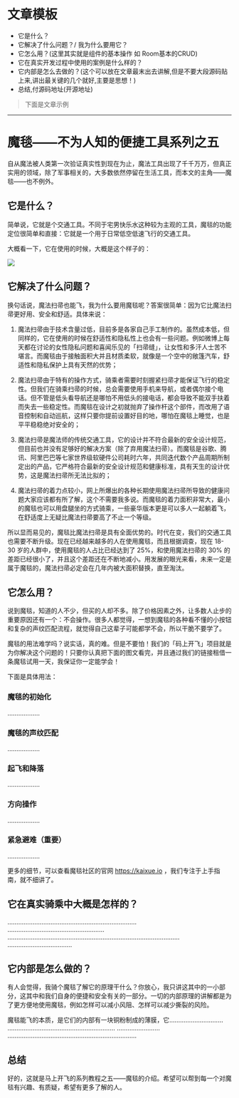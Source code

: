 # 文章模板

- 它是什么？
- 它解决了什么问题？/ 我为什么要用它？
- 它怎么用？(这里其实就是组件的基本操作 如 Room基本的CRUD)
- 它在真实开发过程中使用的案例是什么样的？
- 它内部是怎么去做的？(这个可以放在文章最末出去讲解,但是不要大段源码贴上来,讲出最关键的几个就好,主要是思想！)
- 总结,付源码地址(开源地址)

> 下面是文章示例

---------

# 魔毯——不为人知的便捷工具系列之五

自从魔法被人类第一次验证真实性到现在为止，魔法工具出现了千千万万，但真正实用的领域，除了军事相关的，大多数依然停留在生活工具，而本文的主角——魔毯——也不例外。

## 它是什么？

简单说，它就是个交通工具。不同于宅男快乐水这种较为主观的工具，魔毯的功能定位很简单和直接：它就是一个用于日常低空低速飞行的交通工具。

大概看一下，它在使用的时候，大概是这个样子的：

![](https://ws2.sinaimg.cn/large/006tNc79gy1fzfhznpm0jj30go0ci75y.jpg)

## 它解决了什么问题？

换句话说，魔法扫帚也能飞，我为什么要用魔毯呢？答案很简单：因为它比魔法扫帚更好用、安全和舒适。具体来说：

1. 魔法扫帚由于技术含量过低，目前多是各家自己手工制作的。虽然成本低，但同样的，它在使用的时候在舒适性和隐私性上也会有一些问题。例如微博上每天都在讨论的女性隐私问题和喜闻乐见的「扫帚缝」，让女性和多汗人士苦不堪言。而魔毯由于接触面积大并且材质柔软，就像是一个空中的敞篷汽车，舒适性和隐私保护上具有天然的优势；

1. 魔法扫帚由于特有的操作方式，骑乘者需要时刻握紧扫帚才能保证飞行的稳定性。但我们在骑乘扫帚的时候，总会需要使用手机来导航，或者偶尔接个电话。但不管是低头看导航还是哪怕不用低头的接电话，都会导致不能双手扶着而失去一些稳定性。而魔毯在设计之初就抛弃了操作杆这个部件，而改用了语音控制和自动巡航，这样只要你提前设置好目的地，哪怕在魔毯上睡觉，也是平平稳稳绝对安全的；

1. 魔法扫帚是魔法师的传统交通工具，它的设计并不符合最新的安全设计规范，但目前也并没有足够好的解决方案（除了弃用魔法扫帚）。而魔毯是谷歌、腾讯、阿里巴巴等七家世界级软硬件公司耗时六年，共同迭代数个产品周期所制定出的产品，它严格符合最新的安全设计规范和健康标准，具有天生的设计优势，这是魔法扫帚所无法比拟的；

1. 魔法扫帚的着力点较小，网上所爆出的各种长期使用魔法扫帚所导致的健康问题大家应该都有所了解，这个不需要我多说。而魔毯的着力面积非常大，最小的魔毯也可以用盘腿坐的方式骑乘，一些豪华版本更是可以多人一起躺着飞，在舒适度上无疑比魔法扫帚要高了不止一个等级。

所以显而易见的，魔毯比魔法扫帚是具有全面优势的。时代在变，我们的交通工具也需要不断升级。现在已经越来越多的人在使用魔毯，而且根据调查，现在 18-30 岁的人群中，使用魔毯的人占比已经达到了 25%，和使用魔法扫帚的 30% 的差距已经很小了，并且这个差距还在不断地减小。用发展的眼光来看，未来一定是属于魔毯的，魔法扫帚必定会在几年内被大面积替换，直至淘汰。

## 它怎么用？

说到魔毯，知道的人不少，但买的人却不多。除了价格因素之外，让多数人止步的重要原因还有一个：不会操作。很多人都觉得，一想到魔毯的各种看不懂的小按钮和复杂的声纹匹配流程，就觉得自己这辈子可能都学不会，所以干脆不要学了。

魔毯的用法难学吗？说实话，真的难。但是不要怕！我们的「码上开飞」项目就是为你解决这个问题的！只要你认真把下面的图文看完，并且通过我们的链接租借一条魔毯试用一天，我保证你一定能学会！

下面是具体用法：

### 魔毯的初始化

………………

### 魔毯的声纹匹配

………………

### 起飞和降落

………………

### 方向操作

………………

### 紧急避难（重要）

………………

更多的细节，可以查看魔毯社区的官网 https://kaixue.io ，我们专注于上手指南，就不细讲了。

## 它在真实骑乘中大概是怎样的？

………………………………………………………………
………………………………………………
……………………………………………………………………………………
………………………………

## 它内部是怎么做的？

有人会觉得，我骑个魔毯了解它的原理干什么？你放心，我只讲这其中的一小部分，这其中和我们自身的便捷和安全有关的一部分。一切的内部原理的讲解都是为了更方便地使用魔毯，例如怎样可以减小风阻、怎样可以减少撕裂的风险。

魔毯能飞的本质，是它们的内部有一块铜粉制成的薄膜，它…………………………
……………………………………………………
……………………
………………………………………………………………

## 总结

好的，这就是马上开飞的系列教程之五——魔毯的介绍。希望可以帮到每一个对魔毯有兴趣、有质疑，希望有更多了解的人。
